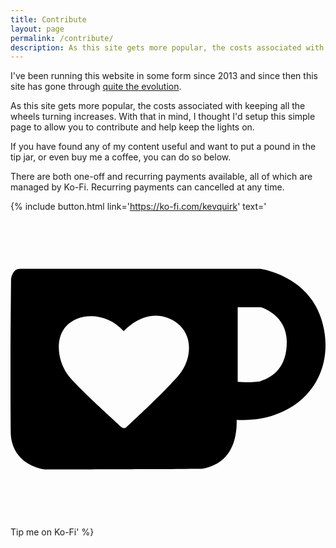 ```yaml
---
title: Contribute
layout: page
permalink: /contribute/
description: As this site gets more popular, the costs associated with keeping all the wheels turning increases. With that in mind, I thought I'd setup this simple page for contributions.
---
```


I've been running this website in some form since 2013 and since then this site has gone through [quite the evolution](/the-design-history-of-this-website/).

As this site gets more popular, the costs associated with keeping all the wheels turning increases. With that in mind, I thought I'd setup this simple page to allow you to contribute and help keep the lights on.

If you have found any of my content useful and want to put a pound in the tip jar, or even buy me a coffee, you can do so below.

There are both one-off and recurring payments available, all of which are managed by Ko-Fi. Recurring payments can cancelled at any time.

{% include button.html link='https://ko-fi.com/kevquirk' text='<svg class="icon" viewbox="0 0 32 32"><path d="M31.841 11.931c-1.031-5.447-6.479-6.124-6.479-6.124h-24.399c-0.805 0-0.905 1.064-0.905 1.064s-0.109 9.765-0.029 15.763c0.219 3.232 3.448 3.563 3.448 3.563s11.023-0.031 15.955-0.065c3.251-0.568 3.577-3.421 3.544-4.979 5.803 0.32 9.896-3.775 8.865-9.221zM17.092 16.612c-1.661 1.937-5.348 5.301-5.348 5.301s-0.161 0.159-0.413 0.031c-0.101-0.076-0.144-0.12-0.144-0.12-0.591-0.588-4.491-4.065-5.379-5.272-0.945-1.287-1.388-3.6-0.121-4.947 1.268-1.347 4.007-1.448 5.817 0.543 0 0 2.087-2.376 4.624-1.284 2.539 1.093 2.443 4.015 0.964 5.748zM25.323 17.249c-1.237 0.155-2.243 0.037-2.243 0.037v-7.575h2.36c0 0 2.628 0.735 2.628 3.517 0 2.551-1.313 3.556-2.745 4.020z"></path></svg> Tip me on Ko-Fi' %}